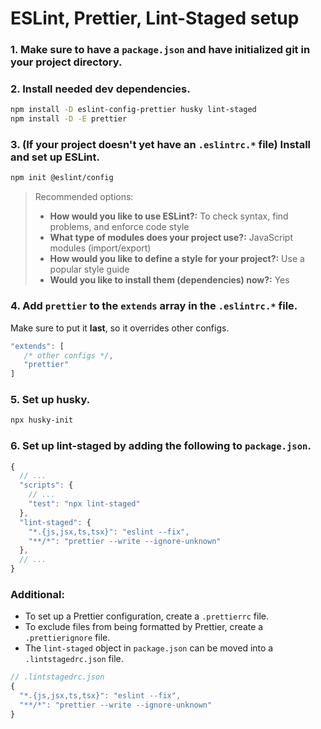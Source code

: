 # ESLint, Prettier, Lint-Staged setup

### 1. Make sure to have a `package.json` and have initialized git in your project directory.

### 2. Install needed dev dependencies.

```bash
npm install -D eslint-config-prettier husky lint-staged
npm install -D -E prettier
```

### 3. (If your project doesn't yet have an `.eslintrc.*` file) Install and set up ESLint.

```bash
npm init @eslint/config
```

> Recommended options:
> - **How would you like to use ESLint?:** To check syntax, find problems, and enforce code style
> - **What type of modules does your project use?:** JavaScript modules (import/export)
> - **How would you like to define a style for your project?:** Use a popular style guide
> - **Would you like to install them (dependencies) now?:** Yes

### 4. Add `prettier` to the `extends` array in the `.eslintrc.*` file.

Make sure to put it **last**, so it overrides other configs.

```js
"extends": [
   /* other configs */,
   "prettier"
]
```

### 5. Set up husky.

```bash
npx husky-init
```

### 6. Set up lint-staged by adding the following to `package.json`.

```js
{
  // ...
  "scripts": {
    // ...
    "test": "npx lint-staged"
  },
  "lint-staged": {
    "*.{js,jsx,ts,tsx}": "eslint --fix",
    "**/*": "prettier --write --ignore-unknown"
  },
  // ...
}
```

### Additional:

- To set up a Prettier configuration, create a `.prettierrc` file.
- To exclude files from being formatted by Prettier, create a `.prettierignore` file.
- The `lint-staged` object in `package.json` can be moved into a `.lintstagedrc.json` file.
```js
// .lintstagedrc.json
{
  "*.{js,jsx,ts,tsx}": "eslint --fix",
  "**/*": "prettier --write --ignore-unknown"
}
```
